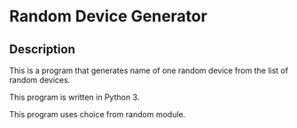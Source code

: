 # Random Device Generator

## Description

This is a program that generates name of one random device from the list of random devices.

This program is written in Python 3.

This program uses choice from random module.
